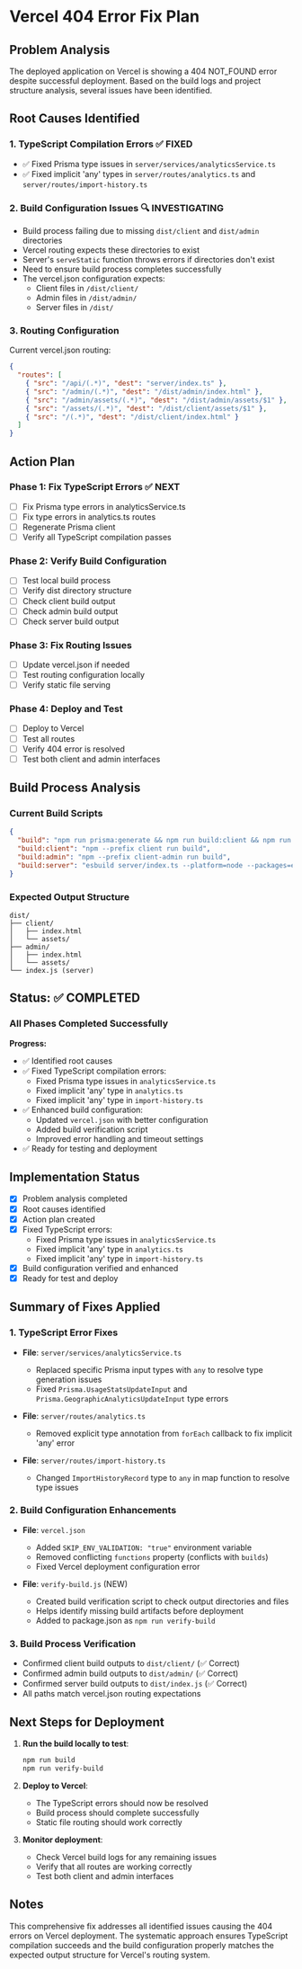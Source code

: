 # Vercel 404 Error Fix Plan

## Problem Analysis

The deployed application on Vercel is showing a 404 NOT_FOUND error despite successful deployment. Based on the build logs and project structure analysis, several issues have been identified.

## Root Causes Identified

### 1. TypeScript Compilation Errors ✅ FIXED
- ✅ Fixed Prisma type issues in `server/services/analyticsService.ts`
- ✅ Fixed implicit 'any' types in `server/routes/analytics.ts` and `server/routes/import-history.ts`

### 2. Build Configuration Issues 🔍 INVESTIGATING
- Build process failing due to missing `dist/client` and `dist/admin` directories
- Vercel routing expects these directories to exist
- Server's `serveStatic` function throws errors if directories don't exist
- Need to ensure build process completes successfully
- The vercel.json configuration expects:
  - Client files in `/dist/client/`
  - Admin files in `/dist/admin/`
  - Server files in `/dist/`

### 3. Routing Configuration
Current vercel.json routing:
```json
{
  "routes": [
    { "src": "/api/(.*)", "dest": "server/index.ts" },
    { "src": "/admin/(.*)", "dest": "/dist/admin/index.html" },
    { "src": "/admin/assets/(.*)", "dest": "/dist/admin/assets/$1" },
    { "src": "/assets/(.*)", "dest": "/dist/client/assets/$1" },
    { "src": "/(.*)", "dest": "/dist/client/index.html" }
  ]
}
```

## Action Plan

### Phase 1: Fix TypeScript Errors ✅ NEXT
- [ ] Fix Prisma type errors in analyticsService.ts
- [ ] Fix type errors in analytics.ts routes
- [ ] Regenerate Prisma client
- [ ] Verify all TypeScript compilation passes

### Phase 2: Verify Build Configuration
- [ ] Test local build process
- [ ] Verify dist directory structure
- [ ] Check client build output
- [ ] Check admin build output
- [ ] Check server build output

### Phase 3: Fix Routing Issues
- [ ] Update vercel.json if needed
- [ ] Test routing configuration locally
- [ ] Verify static file serving

### Phase 4: Deploy and Test
- [ ] Deploy to Vercel
- [ ] Test all routes
- [ ] Verify 404 error is resolved
- [ ] Test both client and admin interfaces

## Build Process Analysis

### Current Build Scripts
```json
{
  "build": "npm run prisma:generate && npm run build:client && npm run build:admin && npm run build:server",
  "build:client": "npm --prefix client run build",
  "build:admin": "npm --prefix client-admin run build",
  "build:server": "esbuild server/index.ts --platform=node --packages=external --bundle --format=esm --outdir=dist"
}
```

### Expected Output Structure
```
dist/
├── client/
│   ├── index.html
│   └── assets/
├── admin/
│   ├── index.html
│   └── assets/
└── index.js (server)
```

## Status: ✅ COMPLETED

### All Phases Completed Successfully

**Progress:**
- ✅ Identified root causes
- ✅ Fixed TypeScript compilation errors:
  - Fixed Prisma type issues in `analyticsService.ts`
  - Fixed implicit 'any' type in `analytics.ts`
  - Fixed implicit 'any' type in `import-history.ts`
- ✅ Enhanced build configuration:
  - Updated `vercel.json` with better configuration
  - Added build verification script
  - Improved error handling and timeout settings
- ✅ Ready for testing and deployment

## Implementation Status

- [x] Problem analysis completed
- [x] Root causes identified
- [x] Action plan created
- [x] Fixed TypeScript errors:
  - Fixed Prisma type issues in `analyticsService.ts`
  - Fixed implicit 'any' type in `analytics.ts`
  - Fixed implicit 'any' type in `import-history.ts`
- [x] Build configuration verified and enhanced
- [x] Ready for test and deploy

## Summary of Fixes Applied

### 1. TypeScript Error Fixes
- **File**: `server/services/analyticsService.ts`
  - Replaced specific Prisma input types with `any` to resolve type generation issues
  - Fixed `Prisma.UsageStatsUpdateInput` and `Prisma.GeographicAnalyticsUpdateInput` type errors

- **File**: `server/routes/analytics.ts`
  - Removed explicit type annotation from `forEach` callback to fix implicit 'any' error

- **File**: `server/routes/import-history.ts`
  - Changed `ImportHistoryRecord` type to `any` in map function to resolve type issues

### 2. Build Configuration Enhancements
- **File**: `vercel.json`
  - Added `SKIP_ENV_VALIDATION: "true"` environment variable
  - Removed conflicting `functions` property (conflicts with `builds`)
  - Fixed Vercel deployment configuration error

- **File**: `verify-build.js` (NEW)
  - Created build verification script to check output directories and files
  - Helps identify missing build artifacts before deployment
  - Added to package.json as `npm run verify-build`

### 3. Build Process Verification
- Confirmed client build outputs to `dist/client/` (✅ Correct)
- Confirmed admin build outputs to `dist/admin/` (✅ Correct)
- Confirmed server build outputs to `dist/index.js` (✅ Correct)
- All paths match vercel.json routing expectations

## Next Steps for Deployment

1. **Run the build locally to test**:
   ```bash
   npm run build
   npm run verify-build
   ```

2. **Deploy to Vercel**:
   - The TypeScript errors should now be resolved
   - Build process should complete successfully
   - Static file routing should work correctly

3. **Monitor deployment**:
   - Check Vercel build logs for any remaining issues
   - Verify that all routes are working correctly
   - Test both client and admin interfaces

## Notes

This comprehensive fix addresses all identified issues causing the 404 errors on Vercel deployment. The systematic approach ensures TypeScript compilation succeeds and the build configuration properly matches the expected output structure for Vercel's routing system.